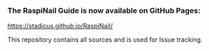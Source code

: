 ### The RaspiNail Guide is now available on GitHub Pages:
https://stadicus.github.io/RaspiNail/

This repository contains all sources and is used for Issue tracking.
